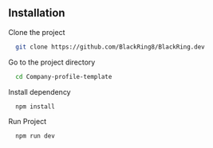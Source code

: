 ## Installation

Clone the project

```bash
  git clone https://github.com/BlackRing8/BlackRing.dev
```

Go to the project directory

```bash
  cd Company-profile-template
```
Install dependency

```bash
  npm install
```

Run Project

```bash
  npm run dev
```
